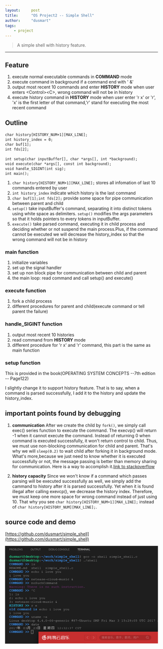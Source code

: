 ```yaml
---
layout:     post
title:      "OS Project2 -- Simple Shell"
author:     "dusmart"
tags:
    - project
---
```


> A simple shell with history feature.

<!--more-->

---

## Feature

1. execute normal executable commands in **COMMAND** mode
2. execute command in background if a command end with ' &'
3. output most recent 10 commands and enter **HISTORY** mode when user enters \<Control\>\<C\>, wrong command will not be in history
4. execute history command in **HISTORY** mode when user enter 'r x' or 'r', 'x' is the first letter of that command,'r' stand for executing the most recent command

## Outline

```
char history[HISTORY_NUM+1][MAX_LINE];
int history_index = 0;
char buf[1];
int fds[2];

int setup(char inputBuffer[], char *args[], int *background);
void execute(char *args[], const int background);
void handle_SIGINT(int sig);
int main();
```

1. ```char history[HISTORY_NUM+1][MAX_LINE];``` stores all infomation of last 10 commands entered by user
2. ```int history_index``` indicate which history is the last command
3. ```char buf[1];int fds[2];``` provide some space for pipe communication between parent and child 
4. ```setup()``` take inputBuffer's command, separating it into distinct tokens using white space as delimiters. ```setup()``` modifies the args parameters so that it holds pointers to every tokens in inputBuffer. 
5. ```execute()``` take parsed command, executing it in child process and deciding whether or not suspend the main process.Plus, if the command cannot be executed we will decrease the history_index so that the wrong command will not be in history

### main function

1. initialize variables
2. set up the signal handler
3. set up non block pipe for communication between child and parent
4. the main loop: read command and call setup() and execute()

### execute function

1. fork a child process
2. different procedures for parent and child(execute command or tell parent the failure)

### handle_SIGINT function

1. output most recent 10 histories
2. read command from **HISTORY** mode
3. different procedure for 'r x' and 'r' command, this part is the same as main function

### setup function

This is provided in the book(OPERATING SYSTEM CONCEPTS --7th edition -- Page122)

I slightly change it to support history feature. That is to say, when a command is parsed successfully, I add it to the history and update the history_index.

## important points found by debugging

1. **communication** After we create the child by ```fork()```, we simply call exec() series function to execute the command. The execvp() will return -1 when it cannot execute the command. Instead of returning 0 when command is executed successfully, it won't return control to child. Thus, we must use non-blocking communication for child and parent. That's why we will ```sleep(0.2)``` to wait child after forking it in background mode. What's more,because we just need to know whether it is executed successfully or not, the message passing is better than memory sharing for communication. Here is a way to accomplish it.[link to stackoverflow](http://stackoverflow.com/questions/36673972/non-blocking-read-on-pipe)

2. **history capacity** Since we won't know if a command which passes parsing will be executed successfully as well, we simply add the cammand to history after it is parsed successfully. Yet when it is found illegal after calling exevcp(), we decrease the history index. Therefore, we must keep one more space for wrong command instead of just using 10. That why you see ```char history[HISTORY_NUM+1][MAX_LINE];``` instead of ```char history[HISTORY_NUM][MAX_LINE];```.


## source code and demo

[https://github.com/dusmart/simple_shell](https://github.com/dusmart/simple_shell)

![img](https://github.com/dusmart/dusmart.github.io/raw/master/assets/img/2017-03-11-1.png)

